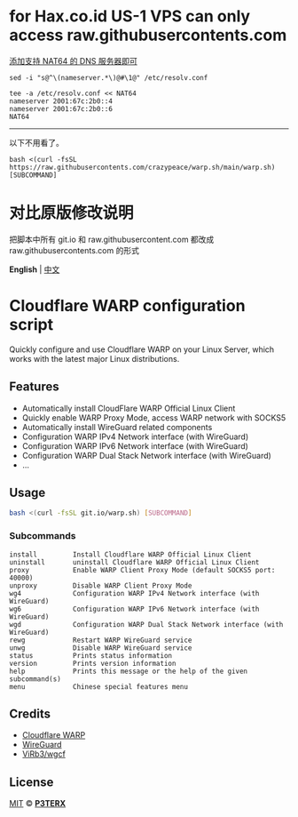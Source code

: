 # for Hax.co.id US-1 VPS can only access raw.githubusercontents.com
[添加支持 NAT64 的 DNS 服务器即可](https://github.com/P3TERX/warp.sh/issues/7)
```
sed -i "s@^\(nameserver.*\)@#\1@" /etc/resolv.conf

tee -a /etc/resolv.conf << NAT64
nameserver 2001:67c:2b0::4
nameserver 2001:67c:2b0::6
NAT64
```
---
以下不用看了。
```
bash <(curl -fsSL https://raw.githubusercontents.com/crazypeace/warp.sh/main/warp.sh) [SUBCOMMAND]
```

# 对比原版修改说明
把脚本中所有 git.io 和 raw.githubusercontent.com 都改成 raw.githubusercontents.com 的形式


**English** | [中文](https://p3terx.com/archives/cloudflare-warp-configuration-script.html)

# Cloudflare WARP configuration script

Quickly configure and use Cloudflare WARP on your Linux Server, which works with the latest major Linux distributions.

## Features

- Automatically install CloudFlare WARP Official Linux Client
- Quickly enable WARP Proxy Mode, access WARP network with SOCKS5
- Automatically install WireGuard related components
- Configuration WARP IPv4 Network interface (with WireGuard)
- Configuration WARP IPv6 Network interface (with WireGuard)
- Configuration WARP Dual Stack Network interface (with WireGuard)
- ...

## Usage

```bash
bash <(curl -fsSL git.io/warp.sh) [SUBCOMMAND]
```

### Subcommands

```
install         Install Cloudflare WARP Official Linux Client
uninstall       uninstall Cloudflare WARP Official Linux Client
proxy           Enable WARP Client Proxy Mode (default SOCKS5 port: 40000)
unproxy         Disable WARP Client Proxy Mode
wg4             Configuration WARP IPv4 Network interface (with WireGuard)
wg6             Configuration WARP IPv6 Network interface (with WireGuard)
wgd             Configuration WARP Dual Stack Network interface (with WireGuard)
rewg            Restart WARP WireGuard service
unwg            Disable WARP WireGuard service
status          Prints status information
version         Prints version information
help            Prints this message or the help of the given subcommand(s)
menu            Chinese special features menu
```

## Credits

- [Cloudflare WARP](https://1.1.1.1/)
- [WireGuard](https://www.wireguard.com/)
- [ViRb3/wgcf](https://github.com/ViRb3/wgcf)

## License

[MIT](https://github.com/P3TERX/warp.sh/blob/main/LICENSE) © **[P3TERX](https://p3terx.com/)**

